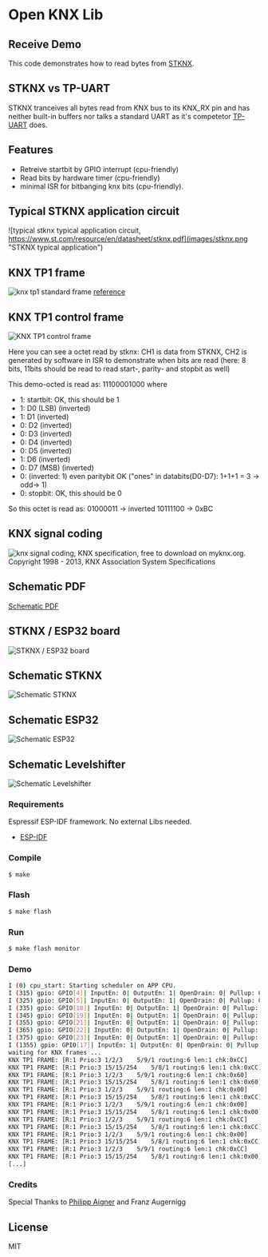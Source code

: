 # Open KNX Lib

## Receive Demo
This code demonstrates how to read bytes from  [STKNX](https://www.st.com/en/interfaces-and-transceivers/stknx.html).

## STKNX vs TP-UART
STKNX tranceives all bytes read from KNX bus to its KNX_RX pin and has neither built-in buffers nor talks a standard UART as it's competetor [TP-UART](http://www.opternus.com/de/siemens/knx-chipset/knx-transceiver-ics-tp-uart-fze1066.html) does.

## Features
  - Retreive startbit by GPIO interrupt (cpu-friendly)
  - Read bits by hardware timer (cpu-friendly)
  - minimal ISR for bitbanging knx bits (cpu-friendly).

## Typical STKNX application circuit
![typical stknx typical application circuit, https://www.st.com/resource/en/datasheet/stknx.pdf](images/stknx.png "STKNX typical application")

## KNX TP1 frame
![knx tp1 standard frame](images/tp1frame.png "KNX TP1 frame")
[reference](https://www.auto.tuwien.ac.at/downloads/knxcalibur/diplomarbeit_fpraus_printed.pdf)


## KNX TP1 control frame
![KNX TP1 control frame](images/knx_controlframe_oscilloscope.jpg "KNX TP1 control frame")

Here you can see a octet read by stknx: CH1 is data from STKNX, CH2 is generated by software in ISR to demonstrate when bits are read (here: 8 bits, 11bits should be read to read start-, parity- and stopbit as well)

This demo-octed is read as: 11100001000 where
- 1: startbit: OK, this should be 1
- 1: D0 (LSB) (inverted)
- 1: D1 (inverted)
- 0: D2 (inverted)
- 0: D3 (inverted)
- 0: D4 (inverted)
- 0: D5 (inverted)
- 1: D6 (inverted)
- 0: D7 (MSB) (inverted)
- 0: (inverted: 1) even paritybit OK ("ones" in databits(D0-D7): 1+1+1 = 3 -> odd-> 1)
- 0: stopbit: OK, this should be 0

So this octet is read as: 01000011 -> inverted 10111100 -> 0xBC

## KNX signal coding
![knx signal coding, KNX specification, free to download on myknx.org. Copyright 1998 - 2013, KNX Association System Specifications](images/knxsignalcoding.png "KNX signal coding")

## Schematic PDF
[Schematic PDF](images/esp32_knx_onewire.pdf "Schematic PDF")

## STKNX / ESP32 board
![STKNX / ESP32 board](images/stknx_onewire_board_photo.jpg "STKNX / ESP32 board")

## Schematic STKNX
![Schematic STKNX](images/schematic_stknx.png "Schematic STKNX")

## Schematic ESP32
![Schematic ESP32](images/schematic_esp32.png "Schematic ESP32")

## Schematic Levelshifter
![Schematic Levelshifter](images/schematic_levelshifter.png "Schematic Levelshifter")

### Requirements
Espressif ESP-IDF framework. No external Libs needed.

* [ESP-IDF](https://github.com/espressif/esp-idf)

### Compile
```sh
$ make
```

### Flash
```sh
$ make flash
```

### Run
```sh
$ make flash monitor
```

### Demo
```sh
I (0) cpu_start: Starting scheduler on APP CPU.
I (315) gpio: GPIO[4]| InputEn: 0| OutputEn: 1| OpenDrain: 0| Pullup: 0| Pulldown: 0| Intr:0 
I (325) gpio: GPIO[5]| InputEn: 0| OutputEn: 1| OpenDrain: 0| Pullup: 0| Pulldown: 0| Intr:0 
I (335) gpio: GPIO[18]| InputEn: 0| OutputEn: 1| OpenDrain: 0| Pullup: 0| Pulldown: 0| Intr:0 
I (345) gpio: GPIO[19]| InputEn: 0| OutputEn: 1| OpenDrain: 0| Pullup: 0| Pulldown: 0| Intr:0 
I (355) gpio: GPIO[21]| InputEn: 0| OutputEn: 1| OpenDrain: 0| Pullup: 0| Pulldown: 0| Intr:0 
I (365) gpio: GPIO[22]| InputEn: 0| OutputEn: 1| OpenDrain: 0| Pullup: 0| Pulldown: 0| Intr:0 
I (375) gpio: GPIO[23]| InputEn: 0| OutputEn: 1| OpenDrain: 0| Pullup: 0| Pulldown: 0| Intr:0 
I (1355) gpio: GPIO[17]| InputEn: 1| OutputEn: 0| OpenDrain: 0| Pullup: 1| Pulldown: 1| Intr:1 
waiting for KNX frames ...
KNX TP1 FRAME: [R:1 Prio:3 1/2/3	5/9/1 routing:6 len:1 chk:0xCC]
KNX TP1 FRAME: [R:1 Prio:3 15/15/254	5/8/1 routing:6 len:1 chk:0xCC]
KNX TP1 FRAME: [R:1 Prio:3 1/2/3	5/9/1 routing:6 len:1 chk:0x60]
KNX TP1 FRAME: [R:1 Prio:3 15/15/254	5/8/1 routing:6 len:1 chk:0x60]
KNX TP1 FRAME: [R:1 Prio:3 1/2/3	5/9/1 routing:6 len:1 chk:0x00]
KNX TP1 FRAME: [R:1 Prio:3 15/15/254	5/8/1 routing:6 len:1 chk:0xCC]
KNX TP1 FRAME: [R:1 Prio:3 1/2/3	5/9/1 routing:6 len:1 chk:0x00]
KNX TP1 FRAME: [R:1 Prio:3 15/15/254	5/8/1 routing:6 len:1 chk:0x00]
KNX TP1 FRAME: [R:1 Prio:3 1/2/3	5/9/1 routing:6 len:1 chk:0xCC]
KNX TP1 FRAME: [R:1 Prio:3 15/15/254	5/8/1 routing:6 len:1 chk:0xCC]
KNX TP1 FRAME: [R:1 Prio:3 1/2/3	5/9/1 routing:6 len:1 chk:0x00]
KNX TP1 FRAME: [R:1 Prio:3 15/15/254	5/8/1 routing:6 len:1 chk:0xCC]
KNX TP1 FRAME: [R:1 Prio:3 1/2/3	5/9/1 routing:6 len:1 chk:0xCC]
KNX TP1 FRAME: [R:1 Prio:3 15/15/254	5/8/1 routing:6 len:1 chk:0x00]
[...]
```

### Credits
Special Thanks to [Philipp Aigner](https://www.aignerelektronik.at) and Franz Augernigg

License
----
MIT

